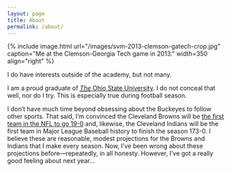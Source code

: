 ```yaml
---
layout: page
title: About
permalink: /about/
---
```


{% include image.html url="/images/svm-2013-clemson-gatech-crop.jpg" caption="Me at the Clemson-Georgia Tech game in 2013." width=350 align="right" %}

I do have interests outside of the academy, but not many.

I am a proud graduate of <a class="tosu" href="http://www.osu.edu/"><em><abbr title="Yes, the THE is important">The</abbr></em> Ohio State University</a>. I do not conceal that well, nor do I try. This is especially true during football season.

I don’t have much time beyond obsessing about the Buckeyes to follow other sports. That said, I’m convinced the Cleveland Browns will be [the first team in the NFL to go 19-0](https://www.youtube.com/watch?v=CPLzmctAInQ) and, likewise, the Cleveland Indians will be the first team in Major League Baseball history to finish the season 173-0. I believe these are reasonable, modest projections for the Browns and Indians that I make every season. Now, I’ve been wrong about these projections before—repeatedly, in all honesty. However, I’ve got a really good feeling about next year...

